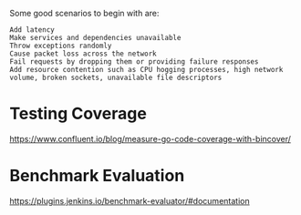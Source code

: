 Some good scenarios to begin with are:

    Add latency
    Make services and dependencies unavailable
    Throw exceptions randomly
    Cause packet loss across the network
    Fail requests by dropping them or providing failure responses
    Add resource contention such as CPU hogging processes, high network volume, broken sockets, unavailable file descriptors

# Testing Coverage

https://www.confluent.io/blog/measure-go-code-coverage-with-bincover/



# Benchmark Evaluation

https://plugins.jenkins.io/benchmark-evaluator/#documentation


